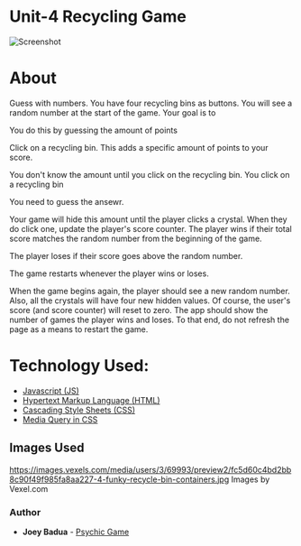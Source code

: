# Unit-4 Recycling Game
![Screenshot](/assets/images/Psychic-Game-screenshot.png)

# About
Guess with numbers. 
You have four recycling bins as buttons. 
You will see a random number at the start of the game.
Your goal is to 

You do this by guessing the amount of points 

Click on a recycling bin. This adds a specific amount of points to your score.

You don't know the amount until you click on the recycling bin.  You click on a recycling bin

You need to guess the ansewr.

Your game will hide this amount until the player clicks a crystal.
When they do click one, update the player's score counter.
The player wins if their total score matches the random number from the beginning of the game.

The player loses if their score goes above the random number.

The game restarts whenever the player wins or loses.

When the game begins again, the player should see a new random number. Also, all the crystals will have four new hidden values. Of course, the user's score (and score counter) will reset to zero.
The app should show the number of games the player wins and loses. To that end, do not refresh the page as a means to restart the game.




# Technology Used:
* [Javascript (JS)](https://developer.mozilla.org/en-US/docs/Web/JavaScript)
* [Hypertext Markup Language (HTML)](https://developer.mozilla.org/en-US/docs/Web/HTML)
* [Cascading Style Sheets (CSS)](https://developer.mozilla.org/en-US/docs/Web/CSS) 
* [Media Query in CSS](https://www.w3schools.com/cssref/css3_pr_mediaquery.asp)

## Images Used
https://images.vexels.com/media/users/3/69993/preview2/fc5d60c4bd2bb8c90f49f985fa8aa227-4-funky-recycle-bin-containers.jpg
Images by Vexel.com


### Author
* **Joey Badua** - [Psychic Game](https://github.com/joannebadua)
